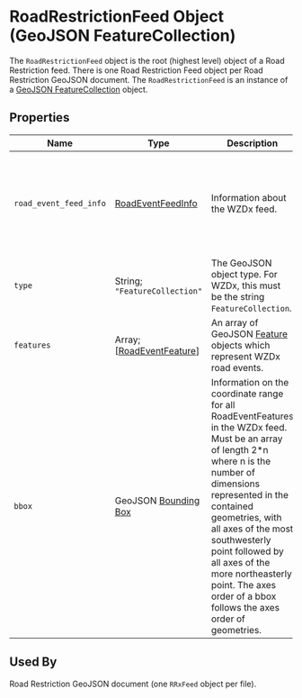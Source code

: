 # RoadRestrictionFeed Object (GeoJSON FeatureCollection)
The `RoadRestrictionFeed` object is the root (highest level) object of a Road Restriction feed. There is one Road Restriction Feed object per Road Restriction GeoJSON document. The `RoadRestrictionFeed` is an instance of a [GeoJSON FeatureCollection](https://tools.ietf.org/html/rfc7946#section-3.3) object.

## Properties
Name | Type | Description | Conformance | Notes
--- | --- | --- | --- | ---
`road_event_feed_info` | [RoadEventFeedInfo](/spec-content/objects/RoadEventFeedInfo.md) | Information about the WZDx feed. | Required | This is a WZDx-specific [foreign member](https://tools.ietf.org/html/rfc7946#section-6.1) and is not part of the GeoJSON specification.
`type` | String; `"FeatureCollection"` | The GeoJSON object type. For WZDx, this must be the string `FeatureCollection`. | Required | This is a GeoJSON property.
`features` | Array; \[[RoadEventFeature](/spec-content/objects/RoadEventFeature.md)\] | An array of GeoJSON [Feature](https://tools.ietf.org/html/rfc7946#section-3.2) objects which represent WZDx road events. | Required |
`bbox` | GeoJSON [Bounding Box](https://tools.ietf.org/html/rfc7946#section-5) | Information on the coordinate range for all RoadEventFeatures in the WZDx feed. Must be an array of length 2*n where n is the number of dimensions represented in the contained geometries, with all axes of the most southwesterly point followed by all axes of the more northeasterly point.  The axes order of a bbox follows the axes order of geometries. | Optional | This is a GeoJSON property.

## Used By
Road Restriction GeoJSON document (one `RRxFeed` object per file).
